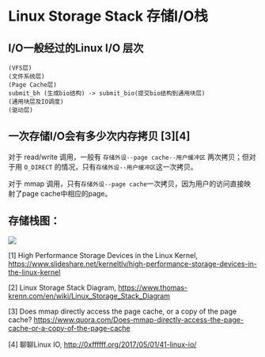 # Linux Storage Stack 存储I/O栈

## I/O一般经过的Linux I/O 层次

```
(VFS层)
(文件系统层)
(Page Cache层)
submit_bh (生成bio结构) -> submit_bio(提交bio结构到通用块层)
(通用块层及IO调度)
(驱动层)
```


## 一次存储I/O会有多少次内存拷贝 [3][4]

对于 read/write 调用，一般有 `存储外设--page cache--用户缓冲区` 两次拷贝；但对于用 `O_DIRECT` 的情况，只有`存储外设--用户缓冲区`这一次拷贝。

对于 mmap 调用，只有`存储外设--page cache`一次拷贝，因为用户的访问直接映射了page cache中相应的page。



## 存储栈图：

![](https://www.thomas-krenn.com/de/wikiDE/images/e/e0/Linux-storage-stack-diagram_v4.10.png)

[1] High Performance Storage Devices in the Linux Kernel, https://www.slideshare.net/kerneltlv/high-performance-storage-devices-in-the-linux-kernel

[2] Linux Storage Stack Diagram, https://www.thomas-krenn.com/en/wiki/Linux_Storage_Stack_Diagram

[3] Does mmap directly access the page cache, or a copy of the page cache? https://www.quora.com/Does-mmap-directly-access-the-page-cache-or-a-copy-of-the-page-cache

[4] 聊聊Linux IO, http://0xffffff.org/2017/05/01/41-linux-io/

